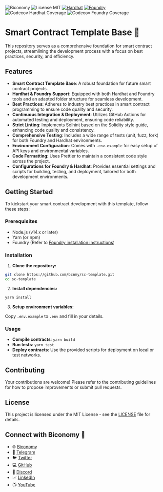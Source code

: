 ![Biconomy](https://img.shields.io/badge/Made_with_%F0%9F%8D%8A_by-Biconomy-ff4e17?style=flat) ![License MIT](https://img.shields.io/badge/License-MIT-blue?&style=flat) [![Hardhat](https://img.shields.io/badge/Built%20with-Hardhat-FFDB1C.svg)](https://hardhat.org/) [![Foundry](https://img.shields.io/badge/Built%20with-Foundry-FFBD10.svg)](https://getfoundry.sh/) 
![Codecov Hardhat Coverage](https://img.shields.io/codecov/c/gh/bcnmy/sc-template?token=2BYDIFQ56W&flag=hardhat&label=Hardhat-coverage&logo=codecov) ![Codecov Foundry Coverage](https://img.shields.io/codecov/c/gh/bcnmy/sc-template?token=2BYDIFQ56W&flag=foundry&label=Foundry-coverage&logo=codecov)
# Smart Contract Template Base 🚀

This repository serves as a comprehensive foundation for smart contract projects, streamlining the development process with a focus on best practices, security, and efficiency.

## Features

- **Smart Contract Template Base**: A robust foundation for future smart contract projects.
- **Hardhat & Foundry Support**: Equipped with both Hardhat and Foundry tools and an adapted folder structure for seamless development.
- **Best Practices**: Adheres to industry best practices in smart contract programming to ensure code quality and security.
- **Continuous Integration & Deployment**: Utilizes GitHub Actions for automated testing and deployment, ensuring code reliability.
- **Strict Linting**: Implements Solhint based on the Solidity style guide, enhancing code quality and consistency.
- **Comprehensive Testing**: Includes a wide range of tests (unit, fuzz, fork) for both Foundry and Hardhat environments.
- **Environment Configuration**: Comes with `.env.example` for easy setup of API keys and environmental variables.
- **Code Formatting**: Uses Prettier to maintain a consistent code style across the project.
- **Configurations for Foundry & Hardhat**: Provides essential settings and scripts for building, testing, and deployment, tailored for both development environments.

## Getting Started

To kickstart your smart contract development with this template, follow these steps:

### Prerequisites

- Node.js (v14.x or later)
- Yarn (or npm)
- Foundry (Refer to [Foundry installation instructions](https://getfoundry.sh/docs/installation))

### Installation

1. **Clone the repository:**

```bash
git clone https://github.com/bcnmy/sc-template.git
cd sc-template
```

2. **Install dependencies:**

```bash
yarn install
```

3. **Setup environment variables:**

Copy `.env.example` to `.env` and fill in your details.

### Usage

- **Compile contracts**: `yarn build`
- **Run tests**: `yarn test`
- **Deploy contracts**: Use the provided scripts for deployment on local or test networks.

## Contributing

Your contributions are welcome! Please refer to the contributing guidelines for how to propose improvements or submit pull requests.

## License

This project is licensed under the MIT License - see the [LICENSE](./LICENSE) file for details.

## Connect with Biconomy 🍊

- 🌐 [Biconomy](https://biconomy.io)
- 📨 [Telegram](https://t.me/biconomy)
- 🐦 [Twitter](https://twitter.com/biconomy)
- 💻 [GitHub](https://github.com/bcnmy/)
- 💬 [Discord](https://discord.gg/biconomy)
- 📈 [LinkedIn](https://www.linkedin.com/company/biconomy)
- 📺 [YouTube](https://www.youtube.com/channel/UC0CtA-Dw9yg-ENgav_VYjRw)
